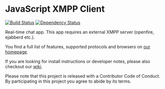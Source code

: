 # JavaScript XMPP Client

[![Build Status](https://travis-ci.org/jsxc/jsxc.svg?branch=master)](https://travis-ci.org/jsxc/jsxc)
[![Dependency Status](https://dependencyci.com/github/jsxc/jsxc/badge)](https://dependencyci.com/github/jsxc/jsxc)

Real-time chat app. This app requires an external XMPP server (openfire, ejabberd etc.).

You find a full list of features, supported protocols and browsers on [our homepage](http://www.jsxc.org).

If you are looking for install instructions or developer notes, please also checkout our [wiki](https://github.com/jsxc/jsxc/wiki/).

Please note that this project is released with a Contributor Code of Conduct. By participating in this project you agree to abide by its terms.
